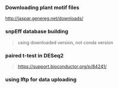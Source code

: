### Downloading plant motif files

http://jaspar.genereg.net/downloads/

### snpEff database building
> using downloaded version, not conda version

### paired t-test in DESeq2
> https://support.bioconductor.org/p/84241/

### using lftp for data uploading
